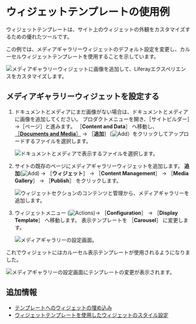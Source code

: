 # ウィジェットテンプレートの使用例

ウィジェットテンプレートは、サイト上のウィジェットの外観をカスタマイズするための優れたツールです。

この例では、メディアギャラリーウィジェットのデフォルト設定を変更し、カルーセルウィジェットテンプレートを使用することを示しています。

![メディアギャラリーウィジェットに画像を追加して、Liferayエクスペリエンスをカスタマイズします。](./using-a-widget-template-example/images/04.gif)

## メディアギャラリーウィジェットを設定する

1. ドキュメントとメディアにまだ画像がない場合は、ドキュメントとメディアに画像を追加してください。 プロダクトメニューを開き、［サイトビルダー］&rarr;［ページ］と進みます。 ［**Content and Data**］ へ移動し、 [［**Documents and Media**］](../../../../../content-authoring-and-management/documents-and-media/uploading-and-managing/uploading-files.md) &rarr; ［**追加**］（![Add](../../../../../images/icon-add.png)）をクリックしてアップロードするファイルを選択します。

    ![ドキュメントとメディアで表示するファイルを選択します。](./using-a-widget-template-example/images/01.png)

1. サイトの既存のページにメディアギャラリーウィジェットを追加します。 **追加**(![Add](../../../../../images/icon-plus.png)) &rarr; ［**ウィジェット**］ &rarr; ［**Content Management**］ &rarr; ［**Media Gallery**］ &rarr; ［**Publish**］ をクリックします。

    ![ウィジェットセクションのコンテンツと管理から、メディアギャラリーを追加します。](./using-a-widget-template-example/images/02.png)

1. ウィジェットメニュー (![Actions](../../../../../images/icon-actions.png))&rarr; ［**Configuration**］ &rarr; ［**Display Template**］ へ移動します。 表示テンプレートを ［**Carousel**］ に変更します。

    ![メディアギャラリーの設定画面。](./using-a-widget-template-example/images/03.png)

  これでウィジェットにはカルーセル表示テンプレートが使用されるようになりました。

![メディアギャラリーの設定画面にテンプレートの変更が表示されます。](./using-a-widget-template-example/images/04.gif)

## 追加情報

- [テンプレートへのウィジェットの埋め込み](../../../../../content-authoring-and-management/web-content/web-content-templates/embedding-widgets-in-templates.md)
- [ウィジェットテンプレートを使用したウィジェットのスタイル設定](../../../../../site-building/displaying-content/additional-content-display-options/styling-widgets-with-widget-templates.md)
